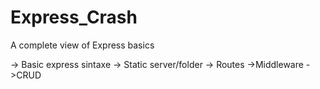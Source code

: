 # Express_Crash
 A complete view of Express basics 

-> Basic express sintaxe
-> Static server/folder
-> Routes
->Middleware
->CRUD
